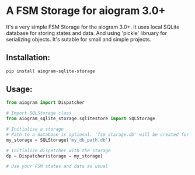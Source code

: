 # A FSM Storage for aiogram 3.0+

It's a very simple FSM Storage for the aiogram 3.0+. It uses local SQLite database for storing states and data. And using 'pickle' libruary for serializing objects. It's sutable for small and simple projects.

## Installation:
```bash
pip install aiogram-sqlite-storage
```

## Usage:
```python
from aiogram import Dispatcher

# Import SQLStorage class
from aiogram_sqlite_storage.sqlitestore import SQLStorage

# Initialise a storage
# Path to a database is optional. 'fsm_starage.db' will be created for default.
my_storage = SQLStorage('my_db_path.db')

# Initialize dispetcher with the storage
dp = Dispatcher(storage = my_storage)

# Use your FSM states and data as usual
```